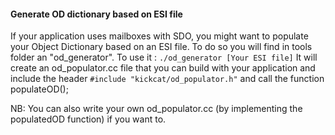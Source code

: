 #### Generate OD dictionary based on ESI file
If your application uses mailboxes with SDO, you might want to populate your Object Dictionary based on an ESI file. To do so you will find in tools folder an "od_generator".
To use it : 
    `./od_generator [Your ESI file]`
It will create an od_populator.cc file that you can build with your application and include the header 
    `#include "kickcat/od_populator.h"`
and call the function populateOD();

NB: You can also write your own od_populator.cc (by implementing the populatedOD function) if you want to.